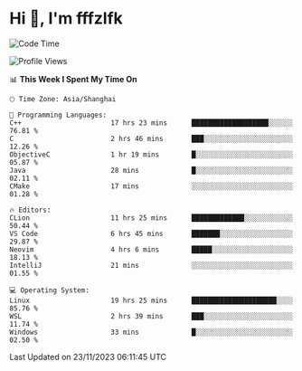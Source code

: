 # Hi 👋, I'm fffzlfk

<!--START_SECTION:waka-->
![Code Time](http://img.shields.io/badge/Code%20Time-602%20hrs%2047%20mins-blue)

![Profile Views](http://img.shields.io/badge/Profile%20Views-0-blue)

📊 **This Week I Spent My Time On** 

```text
🕑︎ Time Zone: Asia/Shanghai

💬 Programming Languages: 
C++                      17 hrs 23 mins      ███████████████████░░░░░░   76.81 % 
C                        2 hrs 46 mins       ███░░░░░░░░░░░░░░░░░░░░░░   12.26 % 
ObjectiveC               1 hr 19 mins        █░░░░░░░░░░░░░░░░░░░░░░░░   05.87 % 
Java                     28 mins             █░░░░░░░░░░░░░░░░░░░░░░░░   02.11 % 
CMake                    17 mins             ░░░░░░░░░░░░░░░░░░░░░░░░░   01.28 % 

🔥 Editors: 
CLion                    11 hrs 25 mins      █████████████░░░░░░░░░░░░   50.44 % 
VS Code                  6 hrs 45 mins       ███████░░░░░░░░░░░░░░░░░░   29.87 % 
Neovim                   4 hrs 6 mins        █████░░░░░░░░░░░░░░░░░░░░   18.13 % 
IntelliJ                 21 mins             ░░░░░░░░░░░░░░░░░░░░░░░░░   01.55 % 

💻 Operating System: 
Linux                    19 hrs 25 mins      █████████████████████░░░░   85.76 % 
WSL                      2 hrs 39 mins       ███░░░░░░░░░░░░░░░░░░░░░░   11.74 % 
Windows                  33 mins             █░░░░░░░░░░░░░░░░░░░░░░░░   02.50 % 
```


 Last Updated on 23/11/2023 06:11:45 UTC
<!--END_SECTION:waka-->
